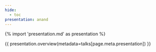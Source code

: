```yaml
---
hide:
  - toc
presentation: anand
---
```


{% import 'presentation.md' as presentation %}

{{ presentation.overview(metadata=talks[page.meta.presentation]) }}

